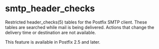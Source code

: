 # smtp_header_checks 

 Restricted header_checks(5) tables for the Postfix SMTP client.
These tables are searched while mail is being delivered.  Actions
that change the delivery time or destination are not available.


 This feature is available in Postfix 2.5 and later. 


